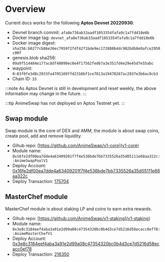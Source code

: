 # Overview
Current docs works for the following **Aptos Devnet 20220930**:
- Devnet branch commit: `afa8e736ab33aadf1053354fafa9c1a7fdd18e6b`
- Docker image tag: `devnet_afa8e736ab33aadf1053354fafa9c1a7fdd18e6b`
- Docker image digest: `sha256:b0277cb86e26ec7959f2fdf42f1bde9ec172888b4dc902bdb8e0afce2950c00f`
- genesis.blob sha256: `09a9f514484e177ac8df48099ec0e4f17562fed67a3e351fd4e29e45d7e55abc`
- waypoint: `0:03f0fe3d8c2933fa4705169ffd2316bf1ce7813a19478267ac2937e3b6ac0cb3`
- Chain ID: `33`

:::note
As Aptos Devnet is still in development and reset weekly, the above information may change in the future.
:::


:::tip
AnimeSwap has not deployed on Aptos Testnet yet.
:::

## Swap module
Swap module is the core of DEX and AMM, the module is about swap coins, create pool, add and remove liquidity.
* Gihub repo: [https://github.com/AnimeSwap/v1-core](v1-core)
* Module name: `0x16fe2df00ea7dde4a63409201f7f4e536bde7bb7335526a35d05111e68aa322c::AnimeSwapPoolV1`
* Deploy Account: [0x16fe2df00ea7dde4a63409201f7f4e536bde7bb7335526a35d05111e68aa322c](https://explorer.aptoslabs.com/account/0x16fe2df00ea7dde4a63409201f7f4e536bde7bb7335526a35d05111e68aa322c?network=Devnet)
* Deploy Transaction: [175704](https://explorer.aptoslabs.com/txn/175704?network=Devnet)

## MasterChef module
MasterChef module is about staking LP and coins to earn extra rewards.
* Gihub repo: [https://github.com/AnimeSwap/v1-staking](v1-staking)
* Module name: `0x3e8c3184eef4aba3a91e2d99a08c47354320bc0b4d3ce7d5216d58ecacc0ef78::AnimeMasterChefV1`
* Deploy Account: [0x3e8c3184eef4aba3a91e2d99a08c47354320bc0b4d3ce7d5216d58ecacc0ef78](https://explorer.aptoslabs.com/account/0x3e8c3184eef4aba3a91e2d99a08c47354320bc0b4d3ce7d5216d58ecacc0ef78?network=Devnet)
* Deploy Transaction: [216350](https://explorer.aptoslabs.com/txn/216350?network=Devnet)
